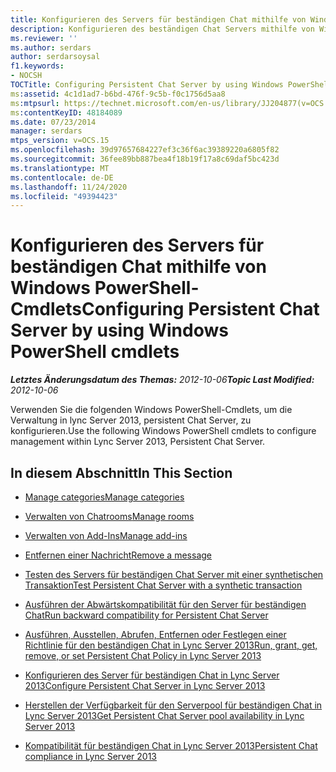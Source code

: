 ```yaml
---
title: Konfigurieren des Servers für beständigen Chat mithilfe von Windows PowerShell-Cmdlets
description: Konfigurieren des beständigen Chat Servers mithilfe von Windows PowerShell-Cmdlets
ms.reviewer: ''
ms.author: serdars
author: serdarsoysal
f1.keywords:
- NOCSH
TOCTitle: Configuring Persistent Chat Server by using Windows PowerShell cmdlets
ms:assetid: 4c1d1ad7-b6bd-476f-9c5b-f0c1756d5aa8
ms:mtpsurl: https://technet.microsoft.com/en-us/library/JJ204877(v=OCS.15)
ms:contentKeyID: 48184089
ms.date: 07/23/2014
manager: serdars
mtps_version: v=OCS.15
ms.openlocfilehash: 39d97657684227ef3c36f6ac39389220a6805f82
ms.sourcegitcommit: 36fee89bb887bea4f18b19f17a8c69daf5bc423d
ms.translationtype: MT
ms.contentlocale: de-DE
ms.lasthandoff: 11/24/2020
ms.locfileid: "49394423"
---
```

# <a name="configuring-persistent-chat-server-by-using-windows-powershell-cmdlets"></a><span data-ttu-id="51bbd-103">Konfigurieren des Servers für beständigen Chat mithilfe von Windows PowerShell-Cmdlets</span><span class="sxs-lookup"><span data-stu-id="51bbd-103">Configuring Persistent Chat Server by using Windows PowerShell cmdlets</span></span>

<div data-xmlns="http://www.w3.org/1999/xhtml">

<div class="topic" data-xmlns="http://www.w3.org/1999/xhtml" data-msxsl="urn:schemas-microsoft-com:xslt" data-cs="https://msdn.microsoft.com/">

<div data-asp="https://msdn2.microsoft.com/asp">



</div>

<div id="mainSection">

<div id="mainBody"><span data-ttu-id="51bbd-104">

<span> </span></span><span class="sxs-lookup"><span data-stu-id="51bbd-104">

<span> </span></span></span>

<span data-ttu-id="51bbd-105">_**Letztes Änderungsdatum des Themas:** 2012-10-06_</span><span class="sxs-lookup"><span data-stu-id="51bbd-105">_**Topic Last Modified:** 2012-10-06_</span></span>

<span data-ttu-id="51bbd-106">Verwenden Sie die folgenden Windows PowerShell-Cmdlets, um die Verwaltung in lync Server 2013, persistent Chat Server, zu konfigurieren.</span><span class="sxs-lookup"><span data-stu-id="51bbd-106">Use the following Windows PowerShell cmdlets to configure management within Lync Server 2013, Persistent Chat Server.</span></span>

<div>

## <a name="in-this-section"></a><span data-ttu-id="51bbd-107">In diesem Abschnitt</span><span class="sxs-lookup"><span data-stu-id="51bbd-107">In This Section</span></span>

  - [<span data-ttu-id="51bbd-108">Manage categories</span><span class="sxs-lookup"><span data-stu-id="51bbd-108">Manage categories</span></span>](manage-categories.md)

  - [<span data-ttu-id="51bbd-109">Verwalten von Chatrooms</span><span class="sxs-lookup"><span data-stu-id="51bbd-109">Manage rooms</span></span>](manage-rooms.md)

  - [<span data-ttu-id="51bbd-110">Verwalten von Add-Ins</span><span class="sxs-lookup"><span data-stu-id="51bbd-110">Manage add-ins</span></span>](manage-add-ins.md)

  - [<span data-ttu-id="51bbd-111">Entfernen einer Nachricht</span><span class="sxs-lookup"><span data-stu-id="51bbd-111">Remove a message</span></span>](remove-a-message.md)

  - [<span data-ttu-id="51bbd-112">Testen des Servers für beständigen Chat Server mit einer synthetischen Transaktion</span><span class="sxs-lookup"><span data-stu-id="51bbd-112">Test Persistent Chat Server with a synthetic transaction</span></span>](test-persistent-chat-server-with-a-synthetic-transaction.md)

  - [<span data-ttu-id="51bbd-113">Ausführen der Abwärtskompatibilität für den Server für beständigen Chat</span><span class="sxs-lookup"><span data-stu-id="51bbd-113">Run backward compatibility for Persistent Chat Server</span></span>](run-backward-compatibility-for-persistent-chat-server.md)

  - [<span data-ttu-id="51bbd-114">Ausführen, Ausstellen, Abrufen, Entfernen oder Festlegen einer Richtlinie für den beständigen Chat in Lync Server 2013</span><span class="sxs-lookup"><span data-stu-id="51bbd-114">Run, grant, get, remove, or set Persistent Chat Policy in Lync Server 2013</span></span>](lync-server-2013-run-grant-get-remove-or-set-persistent-chat-policy.md)

  - [<span data-ttu-id="51bbd-115">Konfigurieren des Server für beständigen Chat in Lync Server 2013</span><span class="sxs-lookup"><span data-stu-id="51bbd-115">Configure Persistent Chat Server in Lync Server 2013</span></span>](lync-server-2013-configure-persistent-chat-server.md)

  - [<span data-ttu-id="51bbd-116">Herstellen der Verfügbarkeit für den Serverpool für beständigen Chat in Lync Server 2013</span><span class="sxs-lookup"><span data-stu-id="51bbd-116">Get Persistent Chat Server pool availability in Lync Server 2013</span></span>](lync-server-2013-get-persistent-chat-server-pool-availability.md)

  - [<span data-ttu-id="51bbd-117">Kompatibilität für beständigen Chat in Lync Server 2013</span><span class="sxs-lookup"><span data-stu-id="51bbd-117">Persistent Chat compliance in Lync Server 2013</span></span>](lync-server-2013-persistent-chat-compliance.md)

<span data-ttu-id="51bbd-118"></div>

</div>

<span> </span>

</div>

</div>

</span><span class="sxs-lookup"><span data-stu-id="51bbd-118"></div>

</div>

<span> </span>

</div>

</div>

</span></span></div>

